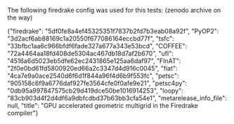 The following firedrake config was used for this tests: (zenodo archive on the way)

{"firedrake": "5df0fe8a4ef45325351f7837b2fd7b3eab08a92f", 
"PyOP2": "3d2acf6ab88169c1a20550f677086164eccbd77f", 
"tsfc": "33bfbc1aa6c966bfdf6fade327a677a343e53bcd", 
"COFFEE": "72a4464aa18fd408de5304ac467db18d7af2b670", 
"ufl": "4516a6d5023eb5dfe62ec2431865e125aa6daf97", 
"FInAT": "2f0e0bd61fd5800920ed66a2c3347d4d916c0045", 
"fiat": "4ca7e9a0ace2540d6f6d1f844a96f4d6b9f553fc", 
"petsc":  "905158c6f9a6776daf927fe3564cfe0f0afe9e21", 
"petsc4py": "0db95a997847575cb29d419dce50be1016914253", 
"loopy": "83cb903d4f2d4df6a9dbfcdbd37b63bb3cfa54e1", 
"metarelease_info_file": null, 
"title": "GPU accelerated geometric multigrid in the Firedrake compiler"}
